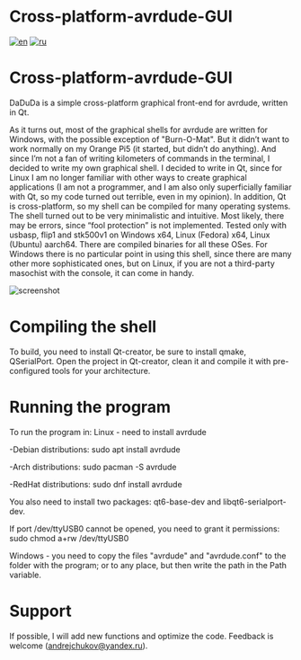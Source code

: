 # Cross-platform-avrdude-GUI
[![en](https://img.shields.io/badge/lang-en-red.svg)](https://github.com/jonatasemidio/multilanguage-readme-pattern/blob/master/README.md)
[![ru](https://img.shields.io/badge/lang-ru-blue.svg)](https://github.com/jonatasemidio/multilanguage-readme-pattern/blob/master/README.ru.md)

# Cross-platform-avrdude-GUI
DaDuDa is a simple cross-platform graphical front-end for avrdude, written in Qt.

As it turns out, most of the graphical shells for avrdude are written for Windows, with the possible exception of "Burn-O-Mat". But it didn’t want to work normally on my Orange Pi5 (it started, but didn’t do anything). And since I’m not a fan of writing kilometers of commands in the terminal, I decided to write my own graphical shell.
I decided to write in Qt, since for Linux I am no longer familiar with other ways to create graphical applications (I am not a programmer, and I am also only superficially familiar with Qt, so my code turned out terrible, even in my opinion).
In addition, Qt is cross-platform, so my shell can be compiled for many operating systems.
The shell turned out to be very minimalistic and intuitive. Most likely, there may be errors, since “fool protection” is not implemented. Tested only with usbasp, flip1 and stk500v1 on Windows x64, Linux (Fedora) x64, Linux (Ubuntu) aarch64. There are compiled binaries for all these OSes.
For Windows there is no particular point in using this shell, since there are many other more sophisticated ones, but on Linux, if you are not a third-party masochist with the console, it can come in handy.

![screenshot](https://github.com/AndrejChoo/Cross-platform-avrdude-GUI/blob/main/images/main_gui.png)

# Compiling the shell
To build, you need to install Qt-creator, be sure to install qmake, QSerialPort. Open the project in Qt-creator, clean it and compile it with pre-configured tools for your architecture.

# Running the program
To run the program in:
Linux - need to install avrdude

-Debian distributions: sudo apt install avrdude

-Arch distributions: sudo pacman -S avrdude

-RedHat distributions: sudo dnf install avrdude

You also need to install two packages: qt6-base-dev and libqt6-serialport-dev.

If port /dev/ttyUSB0 cannot be opened, you need to grant it permissions: sudo chmod a+rw /dev/ttyUSB0

Windows - you need to copy the files "avrdude" and "avrdude.conf" to the folder with the program; or to any place, but then write the path in the Path variable.

# Support
If possible, I will add new functions and optimize the code. Feedback is welcome (andrejchukov@yandex.ru).
